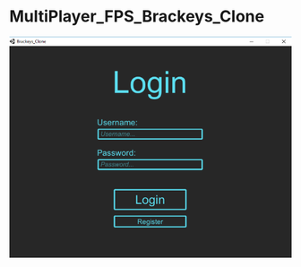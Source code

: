 # MultiPlayer_FPS_Brackeys_Clone




![alt text](https://raw.githubusercontent.com/M0hammadx/MultiPlayer_FPS_Brackeys_Clone/master/Images/Screenshot_5.png)
